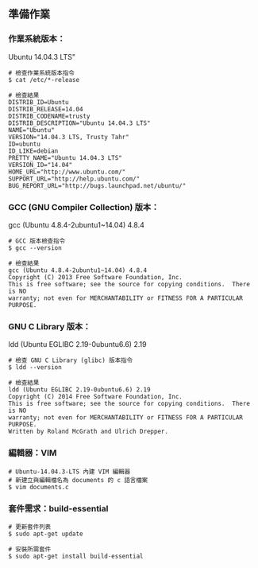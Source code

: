 ## 準備作業

### 作業系統版本：
Ubuntu 14.04.3 LTS"

```
# 檢查作業系統版本指令
$ cat /etc/*-release

# 檢查結果
DISTRIB_ID=Ubuntu
DISTRIB_RELEASE=14.04
DISTRIB_CODENAME=trusty
DISTRIB_DESCRIPTION="Ubuntu 14.04.3 LTS"
NAME="Ubuntu"
VERSION="14.04.3 LTS, Trusty Tahr"
ID=ubuntu
ID_LIKE=debian
PRETTY_NAME="Ubuntu 14.04.3 LTS"
VERSION_ID="14.04"
HOME_URL="http://www.ubuntu.com/"
SUPPORT_URL="http://help.ubuntu.com/"
BUG_REPORT_URL="http://bugs.launchpad.net/ubuntu/"
```

### GCC (GNU Compiler Collection) 版本：
gcc (Ubuntu 4.8.4-2ubuntu1~14.04) 4.8.4

```
# GCC 版本檢查指令
$ gcc --version

# 檢查結果
gcc (Ubuntu 4.8.4-2ubuntu1~14.04) 4.8.4
Copyright (C) 2013 Free Software Foundation, Inc.
This is free software; see the source for copying conditions.  There is NO
warranty; not even for MERCHANTABILITY or FITNESS FOR A PARTICULAR PURPOSE.
```

### GNU C Library 版本：
ldd (Ubuntu EGLIBC 2.19-0ubuntu6.6) 2.19

```
# 檢查 GNU C Library (glibc) 版本指令
$ ldd --version

# 檢查結果
ldd (Ubuntu EGLIBC 2.19-0ubuntu6.6) 2.19
Copyright (C) 2014 Free Software Foundation, Inc.
This is free software; see the source for copying conditions.  There is NO
warranty; not even for MERCHANTABILITY or FITNESS FOR A PARTICULAR PURPOSE.
Written by Roland McGrath and Ulrich Drepper.
```

### 編輯器：VIM
```
# Ubuntu-14.04.3-LTS 內建 VIM 編輯器
# 新建立與編輯檔名為 documents 的 c 語言檔案
$ vim documents.c
```

### 套件需求：build-essential
```
# 更新套件列表
$ sudo apt-get update

# 安裝所需套件
$ sudo apt-get install build-essential
```

